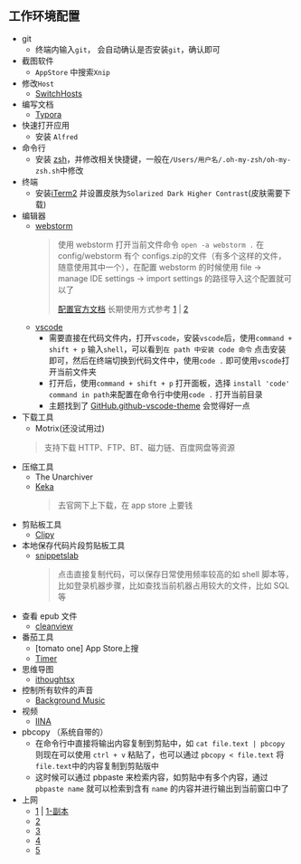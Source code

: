 ## 工作环境配置
- git
    - 终端内输入`git`， 会自动确认是否安装`git`，确认即可
- 截图软件
    - `AppStore` 中搜索`Xnip`
- 修改`Host`
    - [SwitchHosts](https://github.com/oldj/SwitchHosts)
- 编写文档
    - [Typora](https://www.typora.io/)
- 快速打开应用
    - 安装 `Alfred`
- 命令行
    - 安装 [zsh](https://ohmyz.sh/#install)，并修改相关快捷键，一般在`/Users/用户名/.oh-my-zsh/oh-my-zsh.sh`中修改
- 终端
    - 安装[iTerm2](https://iterm2.com/) 并设置皮肤为`Solarized Dark Higher Contrast`(皮肤需要下载)
- 编辑器
    - [webstorm](https://xclient.info/s/web-storm.html)
        > 使用 webstorm 打开当前文件命令 `open -a webstorm .`
        > 在 config/webstorm 有个 configs.zip的文件（有多个这样的文件，随意使用其中一个），在配置 webstorm 的时候使用 file -> manage IDE settings -> import settings 的路径导入这个配置就可以了
        > 
        > [配置官方文档](https://www.jetbrains.com/help/webstorm/tool-windows.html)
        > 长期使用方式参考 [1](https://xclient.info/a/b11e938b-10b5-83bc-7cc7-3012aba930f8.html) | [2](https://zhile.io/2020/11/18/jetbrains-eval-reset-da33a93d.html)
    - [vscode](https://code.visualstudio.com/)
        - 需要直接在代码文件内，打开`vscode`，安装`vscode`后，使用`command + shift + p` 输入`shell`，可以看到`在 path 中安装 code 命令`
         点击安装即可，然后在终端切换到代码文件中，使用`code .` 即可使用`vscode`打开当前文件夹
        - 打开后，使用`command + shift + p` 打开面板，选择 `install 'code' command in path`来配置在命令行中使用`code .` 打开当前目录  
        - 主题找到了 [GitHub.github-vscode-theme](https://marketplace.visualstudio.com/items?itemName=GitHub.github-vscode-theme) 会觉得好一点
- 下载工具
    - Motrix(还没试用过)
    > 支持下载 HTTP、FTP、BT、磁力链、百度网盘等资源    
- 压缩工具
    - The Unarchiver
    - [Keka](https://www.keka.io/en/)
        > 去官网下上下载，在 app store 上要钱
- 剪贴板工具
    - [Clipy](https://clipy-app.com/)
- 本地保存代码片段剪贴板工具
  - [snippetslab](https://xclient.info/s/snippetslab.html)
    > 点击直接复制代码，可以保存日常使用频率较高的如 shell 脚本等，比如登录机器步骤，比如查找当前机器占用较大的文件，比如 SQL 等
- 查看 epub 文件
    - [cleanview](https://xclient.info/s/clearview.html)    
- 番茄工具
    - [tomato one]  App Store上搜
    - [Timer](https://github.com/michaelvillar/timer-app)
- 思维导图
    - [ithoughtsx](https://xclient.info/s/ithoughtsx.html)   
- 控制所有软件的声音
    - [Background Music](https://github.com/kyleneideck/BackgroundMusic)
- 视频
    - [IINA](https://iina.io/)
- pbcopy （系统自带的）
    - 在命令行中直接将输出内容复制到剪贴中，如 `cat file.text | pbcopy` 则现在可以使用 `ctrl + v` 粘贴了，也可以通过 `pbcopy < file.text` 将`file.text`中的内容复制到剪贴版中
    - 这时候可以通过 pbpaste 来检索内容，如剪贴中有多个内容，通过 `pbpaste name` 就可以检索到含有 `name` 的内容并进行输出到当前窗口中了
- 上网
    - [1](https://github.com/vpncn/vpncn.github.io) | [1-副本](https://github.com/vpnforchina/vpnforchina.github.io) 
    - [2](https://glados.one/console)    
    - [3](https://lightyearapp.live/zh/pricing?payment=all)
    - [4](http://strongvpn.com/)
    - [5](https://www.fastvpncn.com/expressvpn)
